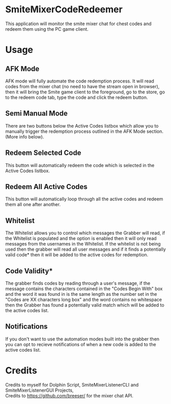 # SmiteMixerCodeRedeemer
This application will monitor the smite mixer chat for chest codes and redeem them using the PC game client.  
  
# Usage
## AFK Mode
AFK mode will fully automate the code redemption process. It will read codes from the mixer chat (no need to have the stream open in browser), then it will bring the Smite game client to the foreground, go to the store, go to the redeem code tab, type the code and click the redeem button.
## Semi Manual Mode
There are two buttons below the Active Codes listbox which allow you to manually trigger the redemption process outlined in the AFK Mode section. (More info below).
## Redeem Selected Code
This button will automatically redeem the code which is selected in the Active Codes listbox.
## Redeem All Active Codes
This button will automatically loop through all the active codes and redeem them all one after another.
## Whitelist
The Whitelist allows you to control which messages the Grabber will read, if the Whitelist is populated and the option is enabled then it will only read messages from the usernames in the Whitelist. If the whitelist is not being used then the grabber will read all user messages and if it finds a potentially valid code* then it will be added to the active codes for redemption.
## Code Validity*
The grabber finds codes by reading through a user's message, if the message contains the characters contained in the "Codes Begin With" box and the word it was found in is the same length as the number set in the "Codes are XX characters long box" and the word contains no whitespace then the Grabber has found a potentially valid match which will be added to the active codes list.
## Notifications
If you don't want to use the automation modes built into the grabber then you can opt to recieve notifications of when a new code is added to the active codes list.

# Credits
Credits to myself for Dolphin Script, SmiteMixerListenerCLI and SmiteMixerListenerGUI Projects,  
Credits to https://github.com/breeser/ for the mixer chat API.  
